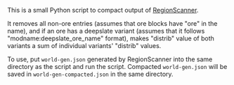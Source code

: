 This is a small Python script to compact output of [RegionScanner](https://github.com/RundownRhino/RegionScanner).

It removes all non-ore entries (assumes that ore blocks have "ore" in the name), and if an ore has a deepslate variant (assumes that it follows "modname:deepslate_ore_name" format), makes "distrib" value of both variants a sum of individual variants' "distrib" values.

To use, put `world-gen.json` generated by RegionScanner into the same directory as the script and run the script. Compacted `world-gen.json` will be saved in `world-gen-compacted.json` in the same directory.
